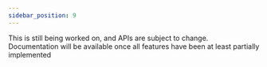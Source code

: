 ```yaml
---
sidebar_position: 9
---
```


This is still being worked on, and APIs are subject to change. Documentation will be available once all features have been at least partially implemented
